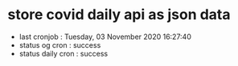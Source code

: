 # store covid daily api as json data

- last cronjob : Tuesday, 03 November 2020 16:27:40
- status og cron : success
- status daily cron : success
      
      